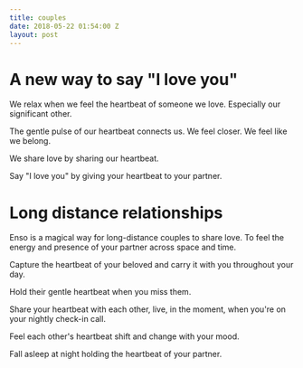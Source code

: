 ```yaml
---
title: couples
date: 2018-05-22 01:54:00 Z
layout: post
---
```


# A new way to say "I love you" 

We relax when we feel the heartbeat of someone we love. Especially our significant other. 

The gentle pulse of our heartbeat connects us. We feel closer. We feel like we belong.

We share love by sharing our heartbeat. 

Say "I love you" by giving your heartbeat to your partner.

# Long distance relationships  

Enso is a magical way for long-distance couples to share love. To feel the energy and presence of your partner across space and time. 

Capture the heartbeat of your beloved and carry it with you throughout your day.

Hold their gentle heartbeat when you miss them. 

Share your heartbeat with each other, live, in the moment, when you're on your nightly check-in call. 

Feel each other's heartbeat shift and change with your mood.

Fall asleep at night holding the heartbeat of your partner.